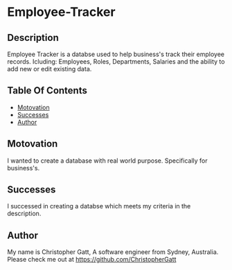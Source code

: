 # Employee-Tracker

## Description

Employee Tracker is a databse used to help business's track their employee records. Icluding: Employees, Roles, Departments, Salaries and the ability to add new or edit existing data.

## Table Of Contents 

- [Motovation](#Motovation)
- [Successes](#Successes)
- [Author](#Author)

## Motovation

I wanted to create a database with real world purpose. Specifically for business's. 

## Successes

I successed in creating a databse which meets my criteria in the description.

## Author

My name is Christopher Gatt, A software engineer from Sydney, Australia. Please check me out at https://github.com/ChristopherGatt  
